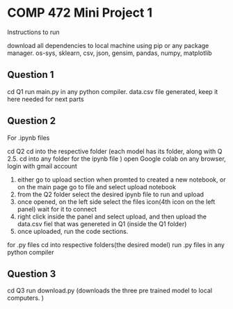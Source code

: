 # COMP 472 Mini Project 1 

Instructions to run 

download all dependencies to local machine using pip or any package manager.
os-sys, sklearn, csv, json, gensim, pandas, numpy, matplotlib


## Question 1
cd Q1
run main.py in any python compiler. 
data.csv file generated, keep it here needed for next parts


## Question 2
 
For .ipynb files

cd Q2
cd into the respective folder (each model has its folder, along with Q 2.5. cd into any folder for the ipynb file )
open Google colab on any browser, login with gmail account
1. either go to upload section when promted to created a new notebook, or on the main page go to file and select upload notebook 
2. from the Q2 folder select the desired ipynb file to run and upload
3. once opened, on the left side select the files icon(4th icon on the left panel) wait for it to connect
4. right click inside the panel and select upload, and then upload the data.csv fiel that was genereted in Q1 (inside the Q1 folder)
5. once uploaded, run the code sections. 



for .py files
cd into respective folders(the desired model)
run .py files in any python compiler

## Question 3
cd Q3
run download.py (downloads the three pre trained model to local computers. )

